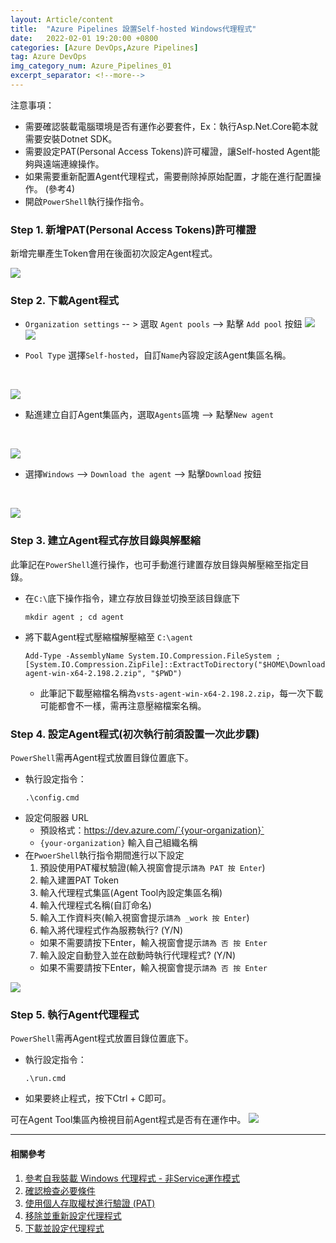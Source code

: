 ```yaml
---
layout: Article/content
title:  "Azure Pipelines 設置Self-hosted Windows代理程式"
date:   2022-02-01 19:20:00 +0800
categories: [Azure DevOps,Azure Pipelines]
tag: Azure DevOps
img_category_num: Azure_Pipelines_01
excerpt_separator: <!--more-->
---
```


<!--more-->


注意事項：
* 需要確認裝載電腦環境是否有運作必要套件，Ex：執行Asp.Net.Core範本就需要安裝Dotnet SDK。
* 需要設定PAT(Personal Access Tokens)許可權證，讓Self-hosted Agent能夠與遠端連線操作。
* 如果需要重新配置Agent代理程式，需要刪除掉原始配置，才能在進行配置操作。 (參考4)
* 開啟`PowerShell`執行操作指令。

### Step 1. 新增PAT(Personal Access Tokens)許可權證

<p>
新增完畢產生Token會用在後面初次設定Agent程式。
</P>

![](Azure_Pipelines_01_1.jpg)

### Step 2. 下載Agent程式

* `Organization settings` -- > 選取 `Agent pools` --> 點擊 `Add pool` 按鈕
![](Azure_Pipelines_01_2.jpg)
![](Azure_Pipelines_01_2-1.jpg)

* `Pool Type` 選擇`Self-hosted`，自訂`Name`內容設定該Agent集區名稱。
<br/>

![](Azure_Pipelines_01_2-2.jpg)

* 點進建立自訂Agent集區內，選取`Agents`區塊 --> 點擊`New agent`
<br/>

![](Azure_Pipelines_01_2-3.jpg)

* 選擇`Windows` --> `Download the agent` --> 點擊`Download` 按鈕
<br/>

![](Azure_Pipelines_01_2-4.jpg)

### Step 3. 建立Agent程式存放目錄與解壓縮

此筆記在`PowerShell`進行操作，也可手動進行建置存放目錄與解壓縮至指定目錄。

* 在`C:\`底下操作指令，建立存放目錄並切換至該目錄底下
  ```
  mkdir agent ; cd agent
  ```
* 將下載Agent程式壓縮檔解壓縮至 `C:\agent`  
  ```
  Add-Type -AssemblyName System.IO.Compression.FileSystem ; [System.IO.Compression.ZipFile]::ExtractToDirectory("$HOME\Downloads\vsts-agent-win-x64-2.198.2.zip", "$PWD")
  ```
  - 此筆記下載壓縮檔名稱為`vsts-agent-win-x64-2.198.2.zip`，每一次下載可能都會不一樣，需再注意壓縮檔案名稱。

### Step 4. 設定Agent程式(初次執行前須設置一次此步驟)

`PowerShell`需再Agent程式放置目錄位置底下。

* 執行設定指令：
  ```
  .\config.cmd
  ```
* 設定伺服器 URL
  * 預設格式：https://dev.azure.com/`{your-organization}`
  * `{your-organization}` 輸入自己組織名稱
* 在`PwoerShell`執行指令期間進行以下設定
  1. 預設使用PAT權杖驗證(輸入視窗會提示`請為 PAT 按 Enter`)
  2. 輸入建置PAT Token
  3. 輸入代理程式集區(Agent Tool內設定集區名稱)
  4. 輸入代理程式名稱(自訂命名)
  5. 輸入工作資料夾(輸入視窗會提示`請為 _work 按 Enter`)
  6. 輸入將代理程式作為服務執行? (Y/N)
    * 如果不需要請按下Enter，輸入視窗會提示`請為 否 按 Enter`
  7. 輸入設定自動登入並在啟動時執行代理程式? (Y/N)
    * 如果不需要請按下Enter，輸入視窗會提示`請為 否 按 Enter`

![](Azure_Pipelines_01_3.jpg)

### Step 5. 執行Agent代理程式

`PowerShell`需再Agent程式放置目錄位置底下。

* 執行設定指令：
  ```
  .\run.cmd
  ```
* 如果要終止程式，按下Ctrl + C即可。

可在Agent Tool集區內檢視目前Agent程式是否有在運作中。
![](Azure_Pipelines_01_4.jpg)

---

#### 相關參考
1. [參考自我裝載 Windows 代理程式 - 非Service運作模式](https://docs.microsoft.com/zh-tw/azure/devops/pipelines/agents/v2-windows?view=azure-devops#download-and-configure-the-agent)
2. [確認檢查必要條件](https://docs.microsoft.com/zh-tw/azure/devops/pipelines/agents/v2-windows?view=azure-devops#check-prerequisites)
3. [使用個人存取權杖進行驗證 (PAT) ](https://docs.microsoft.com/zh-tw/azure/devops/pipelines/agents/v2-windows?view=azure-devops#authenticate-with-a-personal-access-token-pat)
4. [移除並重新設定代理程式](https://docs.microsoft.com/zh-tw/azure/devops/pipelines/agents/v2-windows?view=azure-devops#remove-and-re-configure-an-agent)
5. [下載並設定代理程式](https://docs.microsoft.com/zh-tw/azure/devops/pipelines/agents/v2-windows?view=azure-devops#download-and-configure-the-agent)

